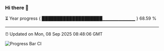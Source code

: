 ### Hi there 👋

⏳ Year progress { ████████████████████▁▁▁▁▁▁▁▁▁▁ } 68.59 %

---

⏰ Updated on Mon, 08 Sep 2025 08:48:06 GMT

![Progress Bar CI](https://github.com/IshwaranRudhara/GIT-ACTION/workflows/Progress%20Bar%20CI/badge.svg)
